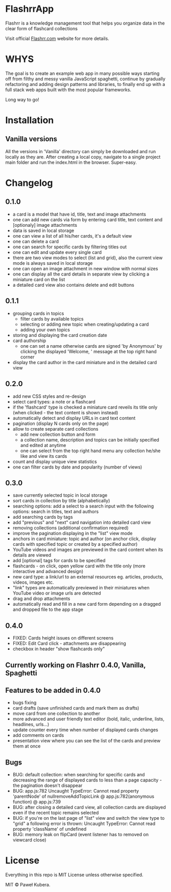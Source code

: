 # FlashrrApp
Flashrr is a knowledge management tool that helps you organize data in the clear form of flashcard collections

Visit official [Flashrr.com](http://flashrr.com) website for more details.

# WHYS
The goal is to create an example web app in many possible ways starting off from filthy and messy vanilla JavaScript spaghetti, continue by gradually refactoring and adding design patterns and libraries, to finally end up with a full stack web apps built with the most popular frameworks. 

Long way to go!

# Installation

## Vanilla versions 

All the versions in 'Vanilla' directory can simply be downloaded and run locally as they are. After creating a local copy, navigate to a single project main folder and run the index.html in the browser. Super-easy.

# Changelog

## 0.1.0
- a card is a model that have id, title, text and image attachments
- one can add new cards via form by entering card title, text content and [optionaly] image attachments
- data is saved in local storage 
- one can view a list of all his/her cards, it's a default view
- one can delete a card
- one can search for specific cards by filtering titles out 
- one can edit and update every single card
- there are two view modes to select (list and grid), also the current view mode is always saved in local storage
- one can open an image attachment in new window with normal sizes 
- one can display all the card details in separate view by clicking a miniature card on the list  
- a detailed card view also contains delete and edit buttons

## 0.1.1
- grouping cards in topics
  - filter cards by available topics
  - selecting or adding new topic when creating/updating a card
  - adding your own topics
- storing and displaying the card creation date
- card authorship 
  - one can set a name otherwise cards are signed 'by Anonymous' by clicking the displayed 'Welcome, <username>' message at the top right hand corner
- display the card author in the card miniature and in the detailed card view

## 0.2.0
- add new CSS styles and re-design
- select card types: a note or a flashcard
- if the 'flashcard' type is checked a miniature card reveils its title only (when clicked - the text content is shown instead)
- automatically detect and display URLs in card text content 
- pagination (display N cards only on the page)
- allow to create separate card collections
  - add new collection button and form
  - a collection name, description and topics can be initially specified and edited at anytime
  - one can select from the top right hand menu any collection he/she like and view its cards
- count and display unique view statistics 
- one can filter cards by date and popularity (number of views)

## 0.3.0
- save currently selected topic in local storage
- sort cards in collection by title (alphabetically)
- searching options: add a select to a search input with the following options: search in titles, text and authors
- add searching cards by tags
- add "previous" and "next" card navigation into detailed card view 
- removing collections (additional confirmation required)
- improve the pagination displaying in the "list" view mode
- anchors in card miniature: topic and author (on anchor click, display cards with specified topic or created by a specified author)
- YouTube videos and images are previewed in the card content when its details are viewed
- add [optional] tags for cards to be specified
- flashcards - on click, open yellow card with the title only  (more interactive and advanced design)
- new card type: a link/url to an external resources eg. articles, products, videos, images etc.
- "link" types are automatically previewed in their miniatures when YouTube video or image urls are detected
- drag and drop attachments
- automatically read and fill in a new card form depending on a dragged and dropped file to the app stage

## 0.4.0
- FIXED: Cards height issues on different screens
- FIXED: Edit Card click - attachments are disappearing
- checkbox in header "show flashcards only"

## Currently working on Flashrr 0.4.0, Vanilla, Spaghetti 

## Features to be added in 0.4.0
- bugs fixing
- card drafts (save unfinished cards and mark them as drafts)
- move card from one collection to another
- more advanced and user friendly text editor (bold, italic, underline, lists, headlines, urls...)
- update counter every time when number of displayed cards changes
- add comments on cards
- presentation view where you can see the list of the cards and preview them at once  

## Bugs
- BUG: default collection: when searching for specific cards and decreasing the range of displayed cards to less than a page capacity - the pagination doesn't disappear
- BUG: app.js:782 Uncaught TypeError: Cannot read property 'parentNode' of nullremoveAddTopicLink @ app.js:782(anonymous function) @ app.js:739
- BUG: after closing a detailed card view, all collection cards are displayed even if the recent topic remains selected
- BUG: if you're on the last page of "list" view and switch the view type to "grid" a following error is thrown: Uncaught TypeError: Cannot read property 'className' of undefined
- BUG: memory leak on flipCard (event listener has to removed on viewcard close)

# License

Everything in this repo is MIT License unless otherwise specified.

MIT © Paweł Kubera.